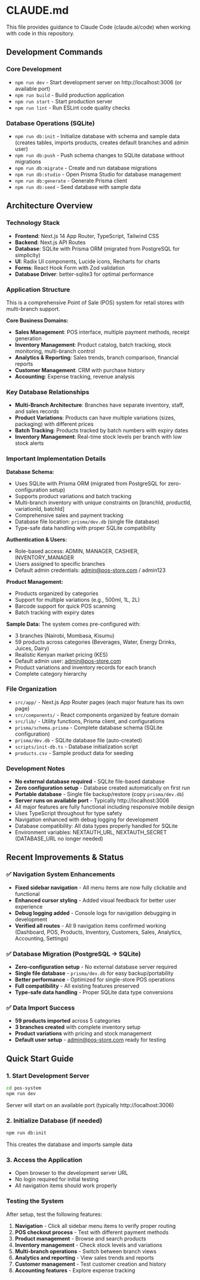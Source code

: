 # CLAUDE.md

This file provides guidance to Claude Code (claude.ai/code) when working with code in this repository.

## Development Commands

### Core Development
- `npm run dev` - Start development server on http://localhost:3006 (or available port)
- `npm run build` - Build production application
- `npm run start` - Start production server
- `npm run lint` - Run ESLint code quality checks

### Database Operations (SQLite)
- `npm run db:init` - Initialize database with schema and sample data (creates tables, imports products, creates default branches and admin user)
- `npm run db:push` - Push schema changes to SQLite database without migrations
- `npm run db:migrate` - Create and run database migrations
- `npm run db:studio` - Open Prisma Studio for database management
- `npm run db:generate` - Generate Prisma client
- `npm run db:seed` - Seed database with sample data

## Architecture Overview

### Technology Stack
- **Frontend**: Next.js 14 App Router, TypeScript, Tailwind CSS
- **Backend**: Next.js API Routes
- **Database**: SQLite with Prisma ORM (migrated from PostgreSQL for simplicity)
- **UI**: Radix UI components, Lucide icons, Recharts for charts
- **Forms**: React Hook Form with Zod validation
- **Database Driver**: better-sqlite3 for optimal performance

### Application Structure
This is a comprehensive Point of Sale (POS) system for retail stores with multi-branch support.

**Core Business Domains:**
- **Sales Management**: POS interface, multiple payment methods, receipt generation
- **Inventory Management**: Product catalog, batch tracking, stock monitoring, multi-branch control
- **Analytics & Reporting**: Sales trends, branch comparison, financial reports
- **Customer Management**: CRM with purchase history
- **Accounting**: Expense tracking, revenue analysis

### Key Database Relationships
- **Multi-Branch Architecture**: Branches have separate inventory, staff, and sales records
- **Product Variations**: Products can have multiple variations (sizes, packaging) with different prices
- **Batch Tracking**: Products tracked by batch numbers with expiry dates
- **Inventory Management**: Real-time stock levels per branch with low stock alerts

### Important Implementation Details

**Database Schema:**
- Uses SQLite with Prisma ORM (migrated from PostgreSQL for zero-configuration setup)
- Supports product variations and batch tracking
- Multi-branch inventory with unique constraints on [branchId, productId, variationId, batchId]
- Comprehensive sales and payment tracking
- Database file location: `prisma/dev.db` (single file database)
- Type-safe data handling with proper SQLite compatibility

**Authentication & Users:**
- Role-based access: ADMIN, MANAGER, CASHIER, INVENTORY_MANAGER
- Users assigned to specific branches
- Default admin credentials: admin@pos-store.com / admin123

**Product Management:**
- Products organized by categories
- Support for multiple variations (e.g., 500ml, 1L, 2L)
- Barcode support for quick POS scanning
- Batch tracking with expiry dates

**Sample Data:**
The system comes pre-configured with:
- 3 branches (Nairobi, Mombasa, Kisumu)
- 59 products across categories (Beverages, Water, Energy Drinks, Juices, Dairy)
- Realistic Kenyan market pricing (KES)
- Default admin user: admin@pos-store.com
- Product variations and inventory records for each branch
- Complete category hierarchy

### File Organization
- `src/app/` - Next.js App Router pages (each major feature has its own page)
- `src/components/` - React components organized by feature domain
- `src/lib/` - Utility functions, Prisma client, and configurations
- `prisma/schema.prisma` - Complete database schema (SQLite configuration)
- `prisma/dev.db` - SQLite database file (auto-created)
- `scripts/init-db.ts` - Database initialization script
- `products.csv` - Sample product data for seeding

### Development Notes
- **No external database required** - SQLite file-based database
- **Zero configuration setup** - Database created automatically on first run
- **Portable database** - Single file backup/restore (copy `prisma/dev.db`)
- **Server runs on available port** - Typically http://localhost:3006
- All major features are fully functional including responsive mobile design
- Uses TypeScript throughout for type safety
- Navigation enhanced with debug logging for development
- Database compatibility: All data types properly handled for SQLite
- Environment variables: NEXTAUTH_URL, NEXTAUTH_SECRET (DATABASE_URL no longer needed)

## Recent Improvements & Status

### ✅ Navigation System Enhancements
- **Fixed sidebar navigation** - All menu items are now fully clickable and functional
- **Enhanced cursor styling** - Added visual feedback for better user experience
- **Debug logging added** - Console logs for navigation debugging in development
- **Verified all routes** - All 9 navigation items confirmed working (Dashboard, POS, Products, Inventory, Customers, Sales, Analytics, Accounting, Settings)

### ✅ Database Migration (PostgreSQL → SQLite)
- **Zero-configuration setup** - No external database server required
- **Single file database** - `prisma/dev.db` for easy backup/portability
- **Better performance** - Optimized for single-store POS operations
- **Full compatibility** - All existing features preserved
- **Type-safe data handling** - Proper SQLite data type conversions

### ✅ Data Import Success
- **59 products imported** across 5 categories
- **3 branches created** with complete inventory setup
- **Product variations** with pricing and stock management
- **Default user setup** - admin@pos-store.com ready for testing

## Quick Start Guide

### 1. Start Development Server
```bash
cd pos-system
npm run dev
```
Server will start on an available port (typically http://localhost:3006)

### 2. Initialize Database (if needed)
```bash
npm run db:init
```
This creates the database and imports sample data

### 3. Access the Application
- Open browser to the development server URL
- No login required for initial testing
- All navigation items should work properly

### Testing the System
After setup, test the following features:
1. **Navigation** - Click all sidebar menu items to verify proper routing
2. **POS checkout process** - Test with different payment methods
3. **Product management** - Browse and search products
4. **Inventory management** - Check stock levels and variations
5. **Multi-branch operations** - Switch between branch views
6. **Analytics and reporting** - View sales trends and reports
7. **Customer management** - Test customer creation and history
8. **Accounting features** - Explore expense tracking